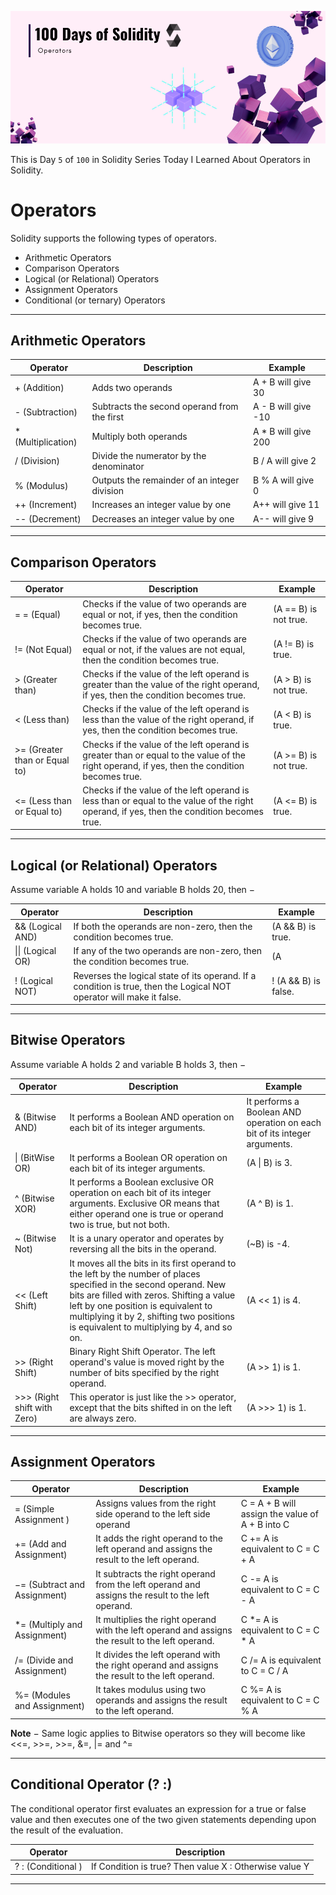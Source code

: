 ![Cover](./cover.png)

This is Day `5` of `100` in Solidity Series
Today I Learned About Operators in Solidity.

# Operators

Solidity supports the following types of operators.

- Arithmetic Operators
- Comparison Operators
- Logical (or Relational) Operators
- Assignment Operators
- Conditional (or ternary) Operators

---

## Arithmetic Operators

| Operator | Description | Example |
| -------- | ----------- | ------- |
|  + (Addition) |Adds two operands  | A + B will give 30 |
| - (Subtraction)  | Subtracts the second operand from the first | A - B will give -10 |
|  *  (Multiplication) | Multiply both operands | A * B will give 200 |
| / (Division) | Divide the numerator by the denominator  | B / A will give 2 |
| % (Modulus) | Outputs the remainder of an integer division | B % A will give 0 |
| ++ (Increment) | Increases an integer value by one | A++ will give 11 |
| -- (Decrement) | Decreases an integer value by one |  A-- will give 9 |

---

## Comparison Operators


| Operator | Description | Example |
| -------- | ----------- | ------- |
| = = (Equal) | Checks if the value of two operands are equal or not, if yes, then the condition becomes true. | (A == B) is not true. |
| != (Not Equal) | Checks if the value of two operands are equal or not, if the values are not equal, then the condition becomes true. | (A != B) is true. |
| > (Greater than) | Checks if the value of the left operand is greater than the value of the right operand, if yes, then the condition becomes true. |(A > B) is not true.  |
| < (Less than) | Checks if the value of the left operand is less than the value of the right operand, if yes, then the condition becomes true. | (A < B) is true. |
| >= (Greater than or Equal to) | Checks if the value of the left operand is greater than or equal to the value of the right operand, if yes, then the condition becomes true. | (A >= B) is not true. |
| <= (Less than or Equal to) | Checks if the value of the left operand is less than or equal to the value of the right operand, if yes, then the condition becomes true. | (A <= B) is true. |

---

## Logical (or Relational) Operators

Assume variable A holds 10 and variable B holds 20, then −

| Operator | Description | Example |
| -------- | ----------- | ------- |
| && (Logical AND) | If both the operands are non-zero, then the condition becomes true. | (A && B) is true. |
| \|\| (Logical OR) | If any of the two operands are non-zero, then the condition becomes true. | (A || B) is true. |
| ! (Logical NOT) | Reverses the logical state of its operand. If a condition is true, then the Logical NOT operator will make it false. |  ! (A && B) is false. |

---

## Bitwise Operators

Assume variable A holds 2 and variable B holds 3, then −

| Operator | Description | Example |
| -------- | ----------- | ------- |
| & (Bitwise AND) | It performs a Boolean AND operation on each bit of its integer arguments. | It performs a Boolean AND operation on each bit of its integer arguments. |
| \| (BitWise OR) |It performs a Boolean OR operation on each bit of its integer arguments.  |(A \| B) is 3.  |
| ^ (Bitwise XOR) | It performs a Boolean exclusive OR operation on each bit of its integer arguments. Exclusive OR means that either operand one is true or operand two is true, but not both. | (A ^ B) is 1. |
|~ (Bitwise Not)  | It is a unary operator and operates by reversing all the bits in the operand. | (~B) is -4. |
| << (Left Shift) | It moves all the bits in its first operand to the left by the number of places specified in the second operand. New bits are filled with zeros. Shifting a value left by one position is equivalent to multiplying it by 2, shifting two positions is equivalent to multiplying by 4, and so on. | (A << 1) is 4. |
| >> (Right Shift) | Binary Right Shift Operator. The left operand's value is moved right by the number of bits specified by the right operand. | (A >> 1) is 1. |
| >>> (Right shift with Zero) | This operator is just like the >> operator, except that the bits shifted in on the left are always zero. | (A >>> 1) is 1. |

---

## Assignment Operators

| Operator | Description | Example |
| -------- | ----------- | ------- |
| = (Simple Assignment ) | Assigns values from the right side operand to the left side operand | C = A + B will assign the value of A + B into C |
| += (Add and Assignment) | It adds the right operand to the left operand and assigns the result to the left operand. | C += A is equivalent to C = C + A |
| −= (Subtract and Assignment) |It subtracts the right operand from the left operand and assigns the result to the left operand.  | C -= A is equivalent to C = C - A |
| *= (Multiply and Assignment) |It multiplies the right operand with the left operand and assigns the result to the left operand.  | C *= A is equivalent to C = C * A |
| /= (Divide and Assignment) | It divides the left operand with the right operand and assigns the result to the left operand. | C /= A is equivalent to C = C / A |
| %= (Modules and Assignment) | It takes modulus using two operands and assigns the result to the left operand. | C %= A is equivalent to C = C % A |


**Note** − Same logic applies to Bitwise operators so they will become like <<=, >>=, >>=, &=, |= and ^=

---

## Conditional Operator (? :)

The conditional operator first evaluates an expression for a true or false value and then executes one of the two given statements depending upon the result of the evaluation.

| Operator | Description |
| -------- | ----------- | 
| ? : (Conditional ) | If Condition is true? Then value X : Otherwise value Y |

---